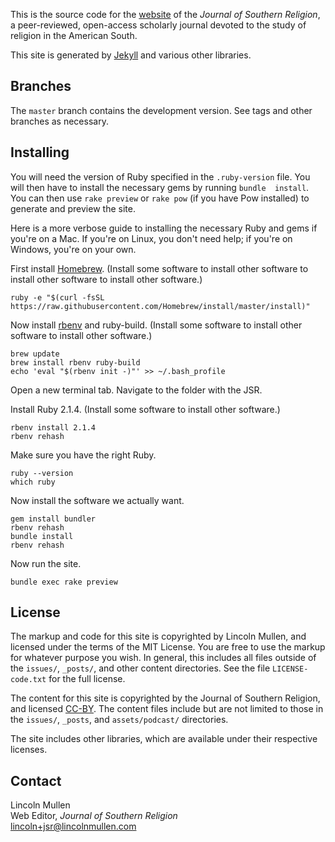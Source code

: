 This is the source code for the [website][] of the *Journal of Southern
Religion*, a peer-reviewed, open-access scholarly journal devoted to the
study of religion in the American South.

This site is generated by [Jekyll][] and various other libraries.

## Branches

The `master` branch contains the development version. See tags and other
branches as necessary.

## Installing

You will need the version of Ruby specified in the `.ruby-version` file.
You will then have to install the necessary gems by running
`bundle  install`. You can then use `rake preview` or `rake pow` (if you
have Pow installed) to generate and preview the site.

Here is a more verbose guide to installing the necessary Ruby and gems if you're on a Mac. If you're on Linux, you don't need help; if you're on Windows, you're on your own.

First install [Homebrew](http://brew.sh/). (Install some software to install other software to install other software to install other software.)

```
ruby -e "$(curl -fsSL https://raw.githubusercontent.com/Homebrew/install/master/install)"
```

Now install [rbenv](https://github.com/rbenv/rbenv) and ruby-build. (Install some software to install other software to install other software.)

```
brew update
brew install rbenv ruby-build
echo 'eval "$(rbenv init -)"' >> ~/.bash_profile
```

Open a new terminal tab. Navigate to the folder with the JSR.

Install Ruby 2.1.4. (Install some software to install other software.)

```
rbenv install 2.1.4
rbenv rehash
```

Make sure you have the right Ruby.

```
ruby --version
which ruby
```

Now install the software we actually want.

```
gem install bundler
rbenv rehash
bundle install
rbenv rehash
```

Now run the site.

```
bundle exec rake preview
```

## License

The markup and code for this site is copyrighted by Lincoln Mullen, and
licensed under the terms of the MIT License. You are free to use the
markup for whatever purpose you wish. In general, this includes all
files outside of the `issues/`, `_posts/`, and other content
directories. See the file `LICENSE-code.txt` for the full license.

The content for this site is copyrighted by the Journal of Southern
Religion, and licensed [CC-BY][]. The content files include but are not
limited to those in the `issues/`, `_posts`, and `assets/podcast/`
directories.

The site includes other libraries, which are available under their
respective licenses.

## Contact

Lincoln Mullen\
Web Editor, *Journal of Southern Religion*\
<lincoln+jsr@lincolnmullen.com>

  [website]: http://jsr.fsu.edu
  [Jekyll]: http://jekyllrb.com
  [CC-BY]: http://creativecommons.org/licenses/by/3.0/deed.en_US
